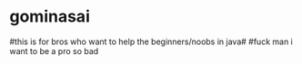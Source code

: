 # gominasai
#this is for bros who want to help the beginners/noobs in java#
#fuck man i want to be a pro so bad
